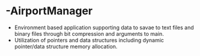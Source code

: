 # -AirportManager
- Environment based application supporting data to savae to text files and binary files through bit compression and arguments to main.
- Utilization of pointers and data structures including dynamic pointer/data structure memory allocation.

